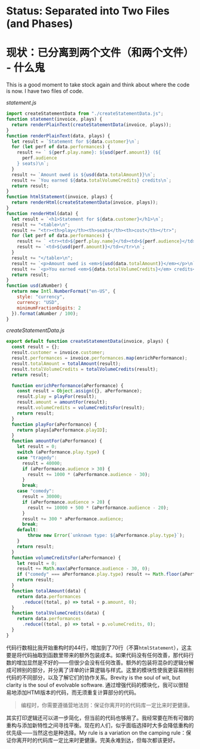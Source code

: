 # Status: Separated into Two Files (and Phases)

# 现状：已分离到两个文件（和两个文件） - 什么鬼

This is a good moment to take stock again and think about where the code is now. I have two files of code.

_statement.js_

```javascript
import createStatementData from "./createStatementData.js";
function statement(invoice, plays) {
  return renderPlainText(createStatementData(invoice, plays));
}
function renderPlainText(data, plays) {
  let result = `Statement for ${data.customer}\n`;
  for (let perf of data.performances) {
    result += ` ${perf.play.name}: ${usd(perf.amount)} (${
      perf.audience
    } seats)\n`;
  }
  result += `Amount owed is ${usd(data.totalAmount)}\n`;
  result += `You earned ${data.totalVolumeCredits} credits\n`;
  return result;
}
function htmlStatement(invoice, plays) {
  return renderHtml(createStatementData(invoice, plays));
}
function renderHtml(data) {
  let result = `<h1>Statement for ${data.customer}</h1>\n`;
  result += "<table>\n";
  result += "<tr><th>play</th><th>seats</th><th>cost</th></tr>";
  for (let perf of data.performances) {
    result += ` <tr><td>${perf.play.name}</td><td>${perf.audience}</td>`;
    result += `<td>${usd(perf.amount)}</td></tr>\n`;
  }
  result += "</table>\n";
  result += `<p>Amount owed is <em>${usd(data.totalAmount)}</em></p>\n`;
  result += `<p>You earned <em>${data.totalVolumeCredits}</em> credits</p>\n`;
  return result;
}
function usd(aNumber) {
  return new Intl.NumberFormat("en-US", {
    style: "currency",
    currency: "USD",
    minimumFractionDigits: 2
  }).format(aNumber / 100);
}
```

_createStatementData.js_

```javascript
export default function createStatementData(invoice, plays) {
  const result = {};
  result.customer = invoice.customer;
  result.performances = invoice.performances.map(enrichPerformance);
  result.totalAmount = totalAmount(result);
  result.totalVolumeCredits = totalVolumeCredits(result);
  return result;

  function enrichPerformance(aPerformance) {
    const result = Object.assign({}, aPerformance);
    result.play = playFor(result);
    result.amount = amountFor(result);
    result.volumeCredits = volumeCreditsFor(result);
    return result;
  }
  function playFor(aPerformance) {
    return plays[aPerformance.playID];
  }
  function amountFor(aPerformance) {
    let result = 0;
    switch (aPerformance.play.type) {
    case "tragedy":
      result = 40000;
      if (aPerformance.audience > 30) {
        result += 1000 * (aPerformance.audience - 30);
      }
      break;
    case "comedy":
      result = 30000;
      if (aPerformance.audience > 20) {
        result += 10000 + 500 * (aPerformance.audience - 20);
      }
      result += 300 * aPerformance.audience;
      break;
    default:
        throw new Error(`unknown type: ${aPerformance.play.type}`);
    }
    return result;
  }
  function volumeCreditsFor(aPerformance) {
    let result = 0;
    result += Math.max(aPerformance.audience - 30, 0);
    if ("comedy" === aPerformance.play.type) result += Math.floor(aPerformance.audience / 5);
    return result;
  }
  function totalAmount(data) {
    return data.performances
      .reduce((total, p) => total + p.amount, 0);
  }
  function totalVolumeCredits(data) {
    return data.performances
      .reduce((total, p) => total + p.volumeCredits, 0);
  }
}
```

代码行数相比我开始重构时的44行，增加到了70行（不算`htmlStatement`），这主要是将代码抽取到函数里带来的额外包装成本。如果代码没有任何改善，那代码行数的增加显然是不好的——但很少会没有任何改善。额外的包装将混杂的逻辑分解成可辨别的部分，并分离了详单的计算逻辑与样式。这里的模块性使我更容易辨别代码的不同部分，以及了解它们的协作关系。Brevity is the soul of wit, but clarity is the soul of evolvable software. 通过增强代码的模块化，我可以很轻易地添加HTMl版本的代码，而无须重复计算部分的代码。 

> 编程时，你需要遵循营地法则：保证你离开时的代码库一定比来时更健康。

其实打印逻辑还可以进一步简化，但当前的代码也够用了。我经常要在所有可做的重构与添加新特性之间寻找平衡。现在的人们，似乎面临选择时大多会降低重构的优先级——当然这也是种选择。My rule is a variation on the camping rule：保证你离开时的代码库一定比来时更健康。完美永难到达，但每次都该更好。
